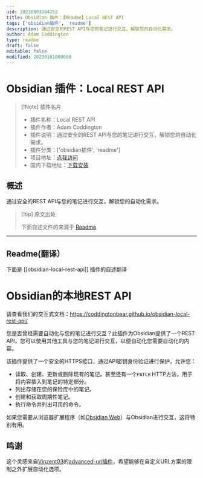 ```yaml
---
uid: 20230803204252
title: Obsidian 插件：【Readme】Local REST API
tags: ['obsidian插件', 'readme']
description: 通过安全的REST API与您的笔记进行交互，解锁您的自动化需求。
author: Adam Coddington
type: readme
draft: false
editable: false
modified: 20230101000000
---
```


# Obsidian 插件：Local REST API

> [!Note] 插件名片
> - 插件名称：Local REST API
> - 插件作者：Adam Coddington
> - 插件说明：通过安全的REST API与您的笔记进行交互，解锁您的自动化需求。
> - 插件分类：['obsidian插件', 'readme']
> - 项目地址：[点我访问](https://github.com/coddingtonbear/obsidian-local-rest-api)
> - 国内下载地址：[下载安装](https://pkmer.cn/products/plugin/pluginMarket/?obsidian-local-rest-api)

## 概述

通过安全的REST API与您的笔记进行交互，解锁您的自动化需求。



> [!tip] 原文出处
> 
>下面自述文件的来源于 [Readme](https://ghproxy.net/https://raw.githubusercontent.com/coddingtonbear/obsidian-local-rest-api/main/README.md)
> 

---

## Readme(翻译）

下面是 [[obsidian-local-rest-api]] 插件的自述翻译


# Obsidian的本地REST API

请查看我们的交互式文档：https://coddingtonbear.github.io/obsidian-local-rest-api/

您是否曾经需要自动化与您的笔记进行交互？此插件为Obsidian提供了一个REST API，您可以使用其他工具与您的笔记进行交互，以便自动化您需要自动化的内容。

该插件提供了一个安全的HTTPS接口，通过API密钥身份验证进行保护，允许您：

- 读取、创建、更新或删除现有的笔记。甚至还有一个`PATCH` HTTP方法，用于将内容插入到笔记的特定部分。
- 列出存储在您的保险库中的笔记。
- 创建和获取周期性笔记。
- 执行命令并列出可用的命令。

如果您需要从浏览器扩展程序（如[Obsidian Web](https://chrome.google.com/webstore/detail/obsidian-web/edoacekkjanmingkbkgjndndibhkegad)）与Obsidian进行交互，这将特别有用。

## 鸣谢

这个灵感来自[Vinzent03](https://github.com/Vinzent03)的[advanced-uri插件](https://github.com/Vinzent03/obsidian-advanced-uri)，希望能够在自定义URL方案的限制之外扩展自动化选项。



